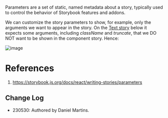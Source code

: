 Parameters are a set of static, named metadata about a story, typically used to control the behavior of Storybook features and addons.

We can customize the story parameters to show, for example, only the arguments we want to appear in the story. On the [Text story](https://github.com/hicommonwealth/commonwealth/blob/master/packages/commonwealth/.storybook/stories/atoms/Text.stories.tsx) below it expects some arguments, including _className_ and _truncate_, that we DO NOT want to be shown in the component story. Hence:

![image](https://github.com/hicommonwealth/commonwealth/assets/30223098/b54ad642-6272-48e7-a9c7-e308b6c03464)

# References

1. <https://storybook.js.org/docs/react/writing-stories/parameters>

## Change Log

- 230530: Authored by Daniel Martins.
